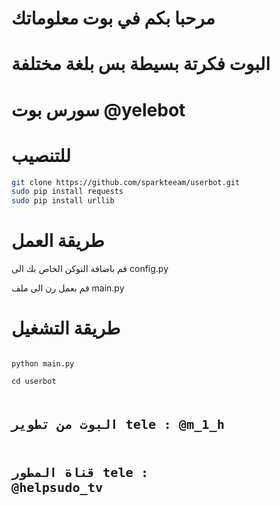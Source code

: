 # مرحبا بكم في بوت معلوماتك

# البوت فكرتة بسيطة بس بلغة مختلفة

# سورس بوت @yelebot

# للتنصيب
```sh
git clone https://github.com/sparkteeam/userbot.git
sudo pip install requests
sudo pip install urllib
```
# طريقة العمل

<p> قم باضافة التوكن الخاص بك الى config.py </p>
<p> قم بعمل رن الى ملف  main.py </p>

# طريقة التشغيل
<code>
python main.py
</code>

<code>
cd userbot
<code>

# البوت من تطوير tele : @m_1_h

# قناة المطور tele : @helpsudo_tv
